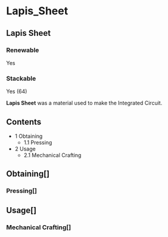 # Lapis_Sheet

## Lapis Sheet

### Renewable

Yes

### Stackable

Yes (64)

**Lapis Sheet** was a material used to make the Integrated Circuit.

## Contents

- 1 Obtaining
    - 1.1 Pressing
- 2 Usage
    - 2.1 Mechanical Crafting

## Obtaining[]

### Pressing[]

## Usage[]

### Mechanical Crafting[]